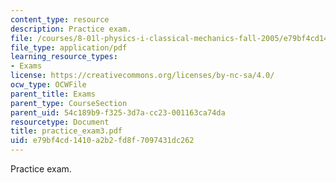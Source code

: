 ```yaml
---
content_type: resource
description: Practice exam.
file: /courses/8-01l-physics-i-classical-mechanics-fall-2005/e79bf4cd1410a2b2fd8f7097431dc262_practice_exam3.pdf
file_type: application/pdf
learning_resource_types:
- Exams
license: https://creativecommons.org/licenses/by-nc-sa/4.0/
ocw_type: OCWFile
parent_title: Exams
parent_type: CourseSection
parent_uid: 54c189b9-f325-3d7a-cc23-001163ca74da
resourcetype: Document
title: practice_exam3.pdf
uid: e79bf4cd-1410-a2b2-fd8f-7097431dc262
---
```

Practice exam.